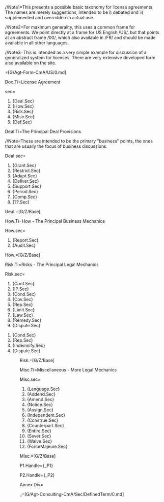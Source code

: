 //Note1=This presents a possible basic taxonomy for license agreements.  The names are merely suggestions, intended to be i) debated and ii) supplemented and overridden in actual use.

//Note2=For maximum generality, this uses a common frame for agreements.  We point directly at a frame for US English /US/, but that points at an abstract frame /00/, which   also  available in /FR/ and should be made available in all other languages.

//Note3=This is intended as a very simple example for discussion of a generalized system for licenses.  There are very extensive developed form also available on the site. 

=[G/Agt-Form-CmA/US/0.md]

Doc.Ti=License Agreement

sec=<ol class="secs-and"><li>{Deal.Sec}<li>{How.Sec}<li>{Risk.Sec}<li>{Misc.Sec}<li>{Def.Sec}</ol>

Deal.Ti=The Principal Deal Provisions

//Note=These are intended to be the primary "business" points, the
ones that are usually the focus of business discussions.

Deal.sec=<ol class="secs-and"><li>{Grant.Sec}<li>{Restrict.Sec}<li>{Adapt.Sec}<li>{Deliver.Sec}<li>{Support.Sec}<li>{Period.Sec}<li>{Comp.Sec}<li>{??.Sec}</ol>

Deal.=[G/Z/Base]

How.Ti=How - The Principal Business Mechanics

How.sec=<ol class="secs-and"><li>{Report.Sec}<li>{Audit.Sec}</ol>

How.=[G/Z/Base]

Risk.Ti=Risks - The Principal Legal Mechanics

Risk.sec=<ol><li>{Conf.Sec}<li>{IP.Sec}<li>{Cond.Sec}<li>{Cov.Sec}<li>{Rep.Sec}<li>{Limit.Sec}<li>{Law.Sec}<li>{Remedy.Sec}<li>{Dispute.Sec}</ol>

<ol class="secs-and"><li>{Cond.Sec}<li>{Rep.Sec}<li>{Indemnify.Sec}<li>{Dispute.Sec}<ol>

Risk.=[G/Z/Base]


Misc.Ti=Miscellaneous - More Legal Mechanics

Misc.sec=<ol class="secs-and"><li>{Language.Sec}<li>{Addend.Sec}<li>{Amend.Sec}<li>{Notice.Sec}<li>{Assign.Sec}<li>{Independent.Sec}<li>{Construe.Sec}<li>{Counterpart.Sec}<li>{Entire.Sec}<li>{Sever.Sec}<li>{Waive.Sec}<li>{ForceMajeure.Sec}</ol>


Misc.=[G/Z/Base]



P1.Handle={_P1}

P2.Handle={_P2}

Annex.Div=</i>

_=[G/Agt-Consulting-CmA/Sec/DefinedTerm/0.md]